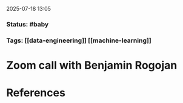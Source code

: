 2025-07-18 13:05

### Status:  #baby

### Tags: [[data-engineering]] [[machine-learning]]
# Zoom call with Benjamin Rogojan









# References










